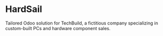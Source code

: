 # HardSail
Tailored Odoo solution for TechBuild, a fictitious company specializing in custom-built PCs and hardware component sales.
